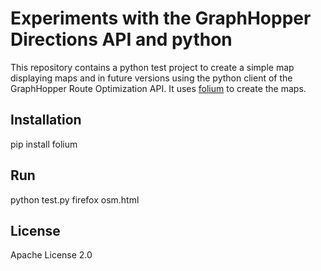 # Experiments with the GraphHopper Directions API and python

This repository contains a python test project to create a simple map displaying maps and in future versions using 
the python client of the GraphHopper Route Optimization API. It uses [folium](https://github.com/python-visualization/folium) to create the maps.

## Installation

pip install folium

## Run

python test.py
firefox osm.html

## License

Apache License 2.0

